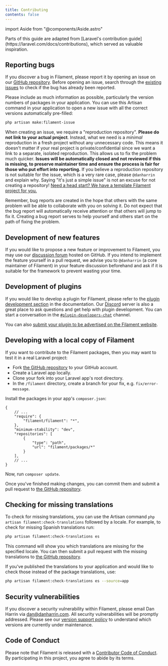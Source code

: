 ```yaml
---
title: Contributing
contents: false
---
```

import Aside from "@components/Aside.astro"

<Aside variant="info">
    Parts of this guide are adapted from [Laravel's contribution guide](https://laravel.com/docs/contributions), which served as valuable inspiration.
</Aside>

## Reporting bugs

If you discover a bug in Filament, please report it by opening an issue on our [GitHub repository](https://github.com/filamentphp/filament/issues/new/choose). Before opening an issue, search through the [existing issues](https://github.com/filamentphp/filament/issues?q=is%3Aissue) to check if the bug has already been reported.

Please include as much information as possible, particularly the version numbers of packages in your application. You can use this Artisan command in your application to open a new issue with all the correct versions automatically pre-filled:

```bash
php artisan make:filament-issue
```

When creating an issue, we require a "reproduction repository". **Please do not link to your actual project**. Instead, what we need is a _minimal_ reproduction in a fresh project without any unnecessary code. This means it doesn't matter if your real project is private/confidential since we want a link to a separate, isolated reproduction. This allows us to fix the problem much quicker. **Issues will be automatically closed and not reviewed if this is missing, to preserve maintainer time and ensure the process is fair for those who put effort into reporting.** If you believe a reproduction repository is not suitable for the issue, which is a very rare case, please `@danharrin` and explain why. Saying "it's just a simple issue" is not an excuse for not creating a repository! [Need a head start? We have a template Filament project for you.](https://filament-issue.unitedbycode.com)

Remember, bug reports are created in the hope that others with the same problem will be able to collaborate with you on solving it. Do not expect that the bug report will automatically receive attention or that others will jump to fix it. Creating a bug report serves to help yourself and others start on the path of fixing the problem.

## Development of new features

If you would like to propose a new feature or improvement to Filament, you may use our [discussion forum](https://github.com/filamentphp/filament/discussions) hosted on GitHub. If you intend to implement the feature yourself in a pull request, we advise you to `@danharrin` (a core maintainer of Filament) in your feature discussion beforehand and ask if it is suitable for the framework to prevent wasting your time.

## Development of plugins

If you would like to develop a plugin for Filament, please refer to the [plugin development section](../plugins) in the documentation. Our [Discord](https://filamentphp.com/discord) server is also a great place to ask questions and get help with plugin development. You can start a conversation in the [`#plugin-developers-chat`](https://discord.com/channels/883083792112300104/970354547723730955) channel.

You can also [submit your plugin to be advertised on the Filament website](https://github.com/filamentphp/filamentphp.com/blob/main/README.md#contributing).

## Developing with a local copy of Filament

If you want to contribute to the Filament packages, then you may want to test it in a real Laravel project:

- Fork [the GitHub repository](https://github.com/filamentphp/filament) to your GitHub account.
- Create a Laravel app locally.
- Clone your fork into your Laravel app's root directory.
- In the `/filament` directory, create a branch for your fix, e.g. `fix/error-message`.

Install the packages in your app's `composer.json`:

```jsonc
{
    // ...
    "require": {
        "filament/filament": "*",
    },
    "minimum-stability": "dev",
    "repositories": [
        {
            "type": "path",
            "url": "filament/packages/*"
        }
    ],
    // ...
}
```

Now, run `composer update`.

Once you've finished making changes, you can commit them and submit a pull request to [the GitHub repository](https://github.com/filamentphp/filament).

## Checking for missing translations

To check for missing translations, you can use the Artisan command `php artisan filament:check-translations` followed by a locale. For example, to check for missing Spanish translations run:

```bash
php artisan filament:check-translations es
```

This command will show you which translations are missing for the specified locale. You can then submit a pull request with the missing translations to [the GitHub repository](https://github.com/filamentphp/filament).

If you've published the translations to your application and would like to check those instead of the package translations, use:

```bash
php artisan filament:check-translations es --source=app
```

## Security vulnerabilities

If you discover a security vulnerability within Filament, please email Dan Harrin via [dan@danharrin.com](mailto:dan@danharrin.com). All security vulnerabilities will be promptly addressed. Please see our [version support policy](version-support-policy) to understand which versions are currently under maintenance.

## Code of Conduct

Please note that Filament is released with a [Contributor Code of Conduct](https://github.com/filamentphp/filament/blob/4.x/CODE_OF_CONDUCT.md). By participating in this project, you agree to abide by its terms.
